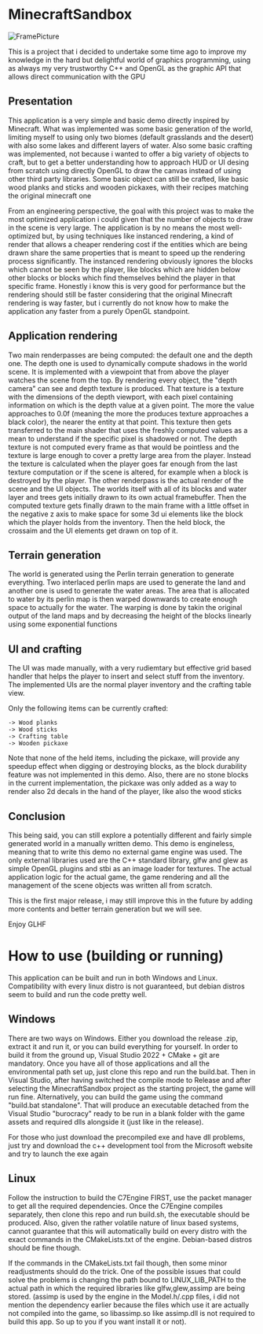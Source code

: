 # MinecraftSandbox

![FramePicture](https://github.com/Carloschi7/MinecraftSandbox/assets/92332381/684dfa01-ec32-46f2-a490-10152f57fee5)


This is a project that i decided to undertake some time ago to improve my knowledge in the hard but delightful world
of graphics programming, using as always my very trustworthy C++ and OpenGL as the graphic API that allows direct
communication with the GPU

## Presentation

This application is a very simple and basic demo directly inspired by Minecraft. What was implemented was some basic generation of the
world, limiting myself to using only two biomes (default grasslands and the desert) with also some lakes and different layers of water.
Also some basic crafting was implemented, not because i wanted to offer a big variety of objects to craft, but to get a better understanding
how to approach HUD or UI desing from scratch using directly OpenGL to draw the canvas instead of using other third party libraries.
Some basic object can still be crafted, like basic wood planks and sticks and wooden pickaxes, with their recipes matching the original minecraft one

From an engineering perspective, the goal with this project was to make the most optimized application i could given that the number of objects to draw in the scene
is very large. The application is by no means the most well-optimized but, by using techniques like instanced rendering, a kind of render that allows a cheaper
rendering cost if the entities which are being drawn share the same properties that is meant to speed up the
rendering process significantly. The instanced rendering obviously ignores the blocks which cannot be seen by the player, like blocks which are hidden below 
other blocks or blocks which find themselves behind the player in that specific frame. Honestly i know this is very good for performance but the rendering
should still be faster considering that the original Minecraft rendering is way faster, but i currently do not know how to make the application any faster
from a purely OpenGL standpoint.

## Application rendering

Two main renderpasses are being computed: the default one and the depth one. The depth one is used to dynamically compute shadows in the world scene.
It is implemented with a viewpoint that from above the player watches the scene from the top. By rendering every object, the "depth camera" can see 
and depth texture is produced. That texture is a texture with the dimensions of the depth viewport, with each pixel containing information on which is
the depth value at a given point. The more the value approaches to 0.0f (meaning the more the produces texture approaches a black color), the nearer the
entity at that point. This texture then gets transferred to the main shader that uses the freshly computed values as a mean to understand if the specific
pixel is shadowed or not. The depth texture is not computed every frame as that would be pointless and the texture is large enough to cover a pretty large area
from the player. Instead the texture is calculated when the player goes far enough from the last texture computation or if the scene is altered, 
for example when a block is destroyed by the player.
The other renderpass is the actual render of the scene and the UI objects. The worlds itself with all of its blocks and water layer and trees gets initially
drawn to its own actual framebuffer. Then the computed texture gets finally drawn to the main frame with a little offset in the negative z axis to make space for 
some 3d ui elements like the block which the player holds from the inventory. Then the held block, the crossaim and the UI elements get drawn on top of it.

## Terrain generation

The world is generated using the Perlin terrain generation to generate everything. Two interlaced perlin maps are used to generate the land and another one
is used to generate the water areas. The area that is allocated to water by its perlin map is then warped downwards to create enough space to actually for the
water. The warping is done by takin the original output of the land maps and by decreasing the height of the blocks linearly using some exponential functions

## UI and crafting

The UI was made manually, with a very rudiemtary but effective grid based handler that helps the player to insert and select stuff from the inventory.
The implemented UIs are the normal player inventory and the crafting table view.

Only the following items can be currently crafted:

~~~
-> Wood planks
-> Wood sticks
-> Crafting table
-> Wooden pickaxe
~~~

Note that none of the held items, including the pickaxe, will provide any speedup effect when digging or destroying blocks, as the block durability feature
was not implemented in this demo. Also, there are no stone blocks in the current implementation, the pickaxe was only added as a way to render also 2d decals
in the hand of the player, like also the wood sticks

## Conclusion

This being said, you can still explore a potentially different and fairly simple generated world in a manually written demo.
This demo is engineless, meaning that to write this demo no external game engine was used. The only external libraries used are
the C++ standard library, glfw and glew as simple OpenGL plugins and stbi as an image loader for textures.
The actual application logic for the actual game, the game rendering and all the management of the scene objects was written
all from scratch.

This is the first major release, i may still improve this in the future by adding more contents and better terrain generation but we will see.

Enjoy
GLHF

# How to use (building or running)

This application can be built and run in both Windows and Linux. Compatibility with every linux distro is not guaranteed,
but debian distros seem to build and run the code pretty well.

## Windows
There are two ways on Windows. Either you download the release .zip, extract it and run it, or you can build everything for yourself. In order to build it from the ground up, Visual Studio 2022 + CMake + git are mandatory. Once you have all of those applications and all the environmental path set up, just clone this repo and run the build.bat. Then in Visual Studio, after having switched the compile mode to Release and after selecting the MinecraftSandbox
project as the starting project, the game will run fine. Alternatively, you can build the game using the command "build.bat standalone". That will produce an executable detached from the Visual Studio "burocracy" ready
to be run in a blank folder with the game assets and required dlls alongside it (just like in the release).

For those who just download the precompiled exe and have dll problems, just try and download the c++ development tool from the Microsoft website and try to launch the exe again

## Linux
Follow the instruction to build the C7Engine FIRST, use the packet manager to get all the required dependencies. Once the C7Engine compiles separately, then clone this repo and run build.sh, the executable should be produced.
Also, given the rather volatile nature of linux based systems, cannot guarantee that this will automatically build on every distro with the exact commands in the CMakeLists.txt of the engine. Debian-based distros should be fine
though.

If the commands in the CMakeLists.txt fail though, then some minor readjustments should do the trick. One of the possible issues that could solve the problems is changing the path bound to LINUX_LIB_PATH
to the actual path in which the required libraries like glfw,glew,assimp are being stored.
(assimp is used by the engine in the Model.h/.cpp files, i did not mention the dependency earlier because the files which use it are actually not compiled into the game, so libassimp.so like assimp.dll is not required to build this app. So up to you if you want install it or not).
